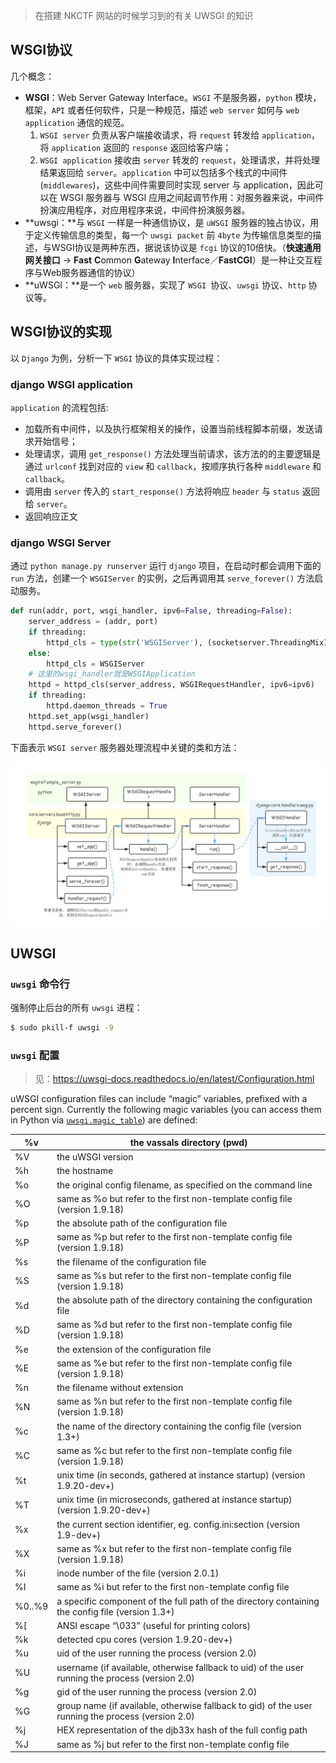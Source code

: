 > 在搭建 NKCTF 网站的时候学习到的有关 UWSGI 的知识

## WSGI协议

几个概念：

- **WSGI**：Web Server Gateway Interface。`WSGI` 不是服务器，`python` 模块，框架，`API` 或者任何软件，只是一种规范，描述 `web server` 如何与 `web application` 通信的规范。
  1. `WSGI server` 负责从客户端接收请求，将 `request` 转发给 `application`，将 `application` 返回的 `response` 返回给客户端；
  2. `WSGI application` 接收由 `server` 转发的 `request`，处理请求，并将处理结果返回给 `server`。`application` 中可以包括多个栈式的中间件(`middlewares`)，这些中间件需要同时实现 server 与 application，因此可以在 WSGI 服务器与 WSGI 应用之间起调节作用：对服务器来说，中间件扮演应用程序，对应用程序来说，中间件扮演服务器。
- **uwsgi：**与 `WSGI` 一样是一种通信协议，是 `uWSGI` 服务器的独占协议，用于定义传输信息的类型，每一个 `uwsgi packet` 前 `4byte` 为传输信息类型的描述，与WSGI协议是两种东西，据说该协议是 `fcgi` 协议的10倍快。（**快速通用网关接口** &rarr; **Fast** **C**ommon **G**ateway **I**nterface／**FastCGI**）是一种让交互程序与Web服务器通信的协议）
- **uWSGI：**是一个 `web` 服务器，实现了 `WSGI `协议、`uwsgi` 协议、`http` 协议等。

## WSGI协议的实现

以 `Django` 为例，分析一下 `WSGI` 协议的具体实现过程：

### django WSGI application

`application` 的流程包括:

- 加载所有中间件，以及执行框架相关的操作，设置当前线程脚本前缀，发送请求开始信号；
- 处理请求，调用 `get_response()` 方法处理当前请求，该方法的的主要逻辑是通过 `urlconf` 找到对应的 `view` 和 `callback`，按顺序执行各种 `middleware` 和 `callback`。
- 调用由 `server` 传入的 `start_response()` 方法将响应 `header` 与 `status` 返回给 `server`。
- 返回响应正文

### django WSGI Server

通过 `python manage.py runserver` 运行 `django` 项目，在启动时都会调用下面的 `run` 方法，创建一个 `WSGIServer` 的实例，之后再调用其 `serve_forever()` 方法启动服务。

```python
def run(addr, port, wsgi_handler, ipv6=False, threading=False):
    server_address = (addr, port)
    if threading:
        httpd_cls = type(str('WSGIServer'), (socketserver.ThreadingMixIn, WSGIServer), {})
    else:
        httpd_cls = WSGIServer
    # 这里的wsgi_handler就是WSGIApplication
    httpd = httpd_cls(server_address, WSGIRequestHandler, ipv6=ipv6)
    if threading:
        httpd.daemon_threads = True
    httpd.set_app(wsgi_handler)
    httpd.serve_forever()
```



下面表示 `WSGI server` 服务器处理流程中关键的类和方法：

![Server](WSGI-Django_Server.png)

## UWSGI

### `uwsgi` 命令行

强制停止后台的所有 `uwsgi` 进程：

```bash
$ sudo pkill-f uwsgi -9
```

### `uwsgi` 配置

> 见：https://uwsgi-docs.readthedocs.io/en/latest/Configuration.html

uWSGI configuration files can include “magic” variables, prefixed with a percent sign. Currently the following magic variables (you can access them in Python via [`uwsgi.magic_table`](https://uwsgi-docs.readthedocs.io/en/latest/PythonModule.html#uwsgi.magic_table)) are defined:

| %v     | the vassals directory (pwd)                                  |
| ------ | ------------------------------------------------------------ |
| %V     | the uWSGI version                                            |
| %h     | the hostname                                                 |
| %o     | the original config filename, as specified on the command line |
| %O     | same as %o but refer to the first non-template config file (version 1.9.18) |
| %p     | the absolute path of the configuration file                  |
| %P     | same as %p but refer to the first non-template config file (version 1.9.18) |
| %s     | the filename of the configuration file                       |
| %S     | same as %s but refer to the first non-template config file (version 1.9.18) |
| %d     | the absolute path of the directory containing the configuration file |
| %D     | same as %d but refer to the first non-template config file (version 1.9.18) |
| %e     | the extension of the configuration file                      |
| %E     | same as %e but refer to the first non-template config file (version 1.9.18) |
| %n     | the filename without extension                               |
| %N     | same as %n but refer to the first non-template config file (version 1.9.18) |
| %c     | the name of the directory containing the config file (version 1.3+) |
| %C     | same as %c but refer to the first non-template config file (version 1.9.18) |
| %t     | unix time (in seconds, gathered at instance startup) (version 1.9.20-dev+) |
| %T     | unix time (in microseconds, gathered at instance startup) (version 1.9.20-dev+) |
| %x     | the current section identifier, eg. config.ini:section (version 1.9-dev+) |
| %X     | same as %x but refer to the first non-template config file (version 1.9.18) |
| %i     | inode number of the file (version 2.0.1)                     |
| %I     | same as %i but refer to the first non-template config file   |
| %0..%9 | a specific component of the full path of the directory containing the config file (version 1.3+) |
| %[     | ANSI escape “\033” (useful for printing colors)              |
| %k     | detected cpu cores (version 1.9.20-dev+)                     |
| %u     | uid of the user running the process (version 2.0)            |
| %U     | username (if available, otherwise fallback to uid) of the user running the process (version 2.0) |
| %g     | gid of the user running the process (version 2.0)            |
| %G     | group name (if available, otherwise fallback to gid) of the user running the process (version 2.0) |
| %j     | HEX representation of the djb33x hash of the full config path |
| %J     | same as %j but refer to the first non-template config file   |

